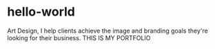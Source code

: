 # hello-world
Art Design,
I help clients achieve the image
and branding goals they're looking for their business.
THIS IS MY PORTFOLIO
